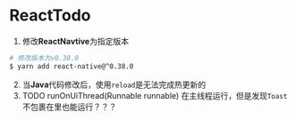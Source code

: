 # ReactTodo

1. 修改**ReactNavtive**为指定版本
``` bash
# 修改版本为v0.38.0
$ yarn add react-native@^0.38.0
```
2. 当**Java**代码修改后，使用`reload`是无法完成热更新的
3. TODO runOnUiThread(Runnable runnable) 在主线程运行，但是发现`Toast`不包裹在里也能运行？？？